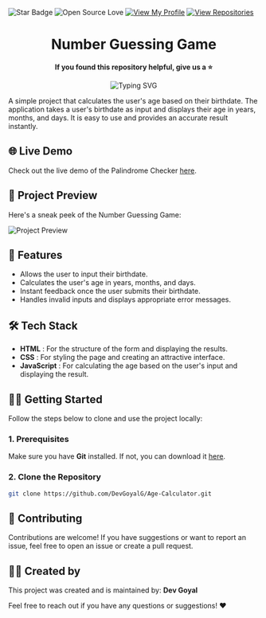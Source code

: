 ![Star Badge](https://img.shields.io/static/v1?label=%F0%9F%8C%9F&message=If%20Useful&style=style=flat&color=BC4E99)
![Open Source Love](https://badges.frapsoft.com/os/v1/open-source.svg?v=103)
[![View My Profile](https://img.shields.io/badge/View-My_Profile-green?logo=GitHub)](https://github.com/DevGoyalG)
[![View Repositories](https://img.shields.io/badge/View-My_Repositories-blue?logo=GitHub)](https://github.com/DevGoyalG?tab=repositories)


<h1 align="center"> Number Guessing Game </h1>

<p align="center"> <b> If you found this repository helpful, give us a  ⭐️ </b> </p>
<p align="center"><img src="https://readme-typing-svg.demolab.com?font=Segoe+script&duration=1000&pause=1000&center=true&vCenter=true&random=false&width=435&lines=Goal+%3A+10+%E2%98%85" alt="Typing SVG" /></a> </p>

A simple project that calculates the user's age based on their birthdate. The application takes a user's birthdate as input and displays their age in years, months, and days. It is easy to use and provides an accurate result instantly. 

## 🌐 Live Demo
Check out the live demo of the Palindrome Checker [here](https://age-track.netlify.app/).

## 📸 Project Preview
Here's a sneak peek of the Number Guessing Game:

![Project Preview](assets/Palindrome-Checker.png)

## 🚀 Features
- Allows the user to input their birthdate.
- Calculates the user's age in years, months, and days.
- Instant feedback once the user submits their birthdate.
- Handles invalid inputs and displays appropriate error messages.

## 🛠️ Tech Stack
- **HTML** : For the structure of the form and displaying the results.
- **CSS** : For styling the page and creating an attractive interface.
- **JavaScript** : For calculating the age based on the user's input and displaying the result.

## 🧑‍💻 Getting Started

Follow the steps below to clone and use the project locally:

### 1. Prerequisites
Make sure you have **Git** installed. If not, you can download it [here](https://git-scm.com/).

### 2. Clone the Repository
```bash
git clone https://github.com/DevGoyalG/Age-Calculator.git
```

## 🤝 Contributing
Contributions are welcome! If you have suggestions or want to report an issue, feel free to open an issue or create a pull request.

## 👨‍💻 Created by
This project was created and is maintained by:
**Dev Goyal**

Feel free to reach out if you have any questions or suggestions! ❤️

